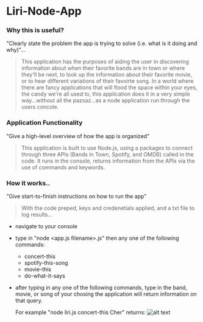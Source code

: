# Liri-Node-App

### Why this is useful?

"Clearly state the problem the app is trying to solve (i.e. what is it doing and why)"...

> This application has the purposes of aiding the user in discovering information about when their favorite bands are in town or where they'll be next, to look up the information about their favorite movie, or to hear different variations of their favoirte song. In a world where there are fancy applications that will flood the space within your eyes, the candy we're all used to, this application does it in a very simple way...without all the pazsaz...as a node application run through the users concole.

### Application Functionality

"Give a high-level overview of how the app is organized"

> This application is built to use Node.js, using a packages to connect through three APIs (Bands in Town, Spotify, and OMDB) called in the code. It runs in the console, returns information from the APIs via the use of commands and keywords.

### How it works..

"Give start-to-finish instructions on how to run the app"

> With the code preped, keys and credenetials applied, and a txt file to log results...

- navigate to your console
- type in "node <app.js filename>.js" then any one of the following commands:
  - concert-this
  - spotify-this-song
  - movie-this
  - do-what-it-says
- after typing in any one of the following commands, type in the band, movie, or song of your chosing the application will return information on that query.

  For example "node liri.js concert-this Cher" returns:
  ![alt text](https://github.com/Gudbrandr42/liri-node-app/blob/master/media/BandsInTownResults.PNG?raw=true)
